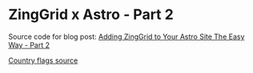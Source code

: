 # ZingGrid x Astro - Part 2

Source code for blog post: [Adding ZingGrid to Your Astro Site The Easy Way - Part 2](#TODO)

[Country flags source](https://github.com/HatScripts/circle-flags)